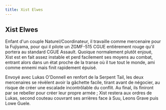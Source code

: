 ```yaml
---
title: Xist Elwes
---
```


Xist Elwes
----------




Enfant d'un couple Naturel/Coordinateur, il travaille comme mercenaire pour la Fujiyama, pour qui il pilote un ZGMF-515 CGUE entièrement rouge qu'il portera au standard CGUE Assault. Quoique normalement plutôt enjoué, Xist est en fait assez instable et perd facilement ses moyens au combat, entrant alors dans un état proche de la transe où il tue tout le monde, ami comme ennemi mais finit rapidement épuisé.


Envoyé avec Lukas O'Donnell en renfort de la Serpent Tail, les deux mercenaires se révèlent avoir la gâchette facile, tirant avant de négocier, au risque de créer une escalade incontrôlable du conflit. Au final, ils finiront par se rebeller pour créer leur propre armée ; Xist restera aux ordres de Lukas, second couteau couvrant ses arrières face à Suu, Leons Grave puis Lowe Guele.


